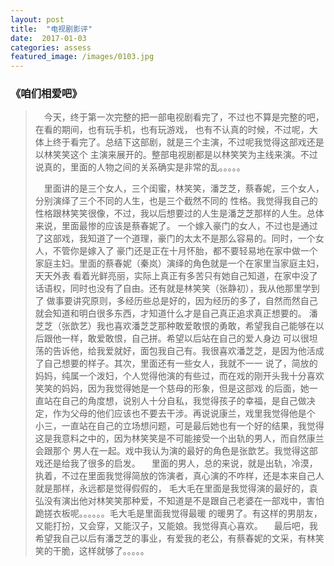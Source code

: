 ```yaml
---
layout: post
title:  "电视剧影评"
date:  2017-01-03
categories: assess
featured_image: /images/0103.jpg
---
```


### 《咱们相爱吧》

>&emsp;今天，终于第一次完整的把一部电视剧看完了，不过也不算是完整的吧，在看的期间，也有玩手机，也有玩游戏，
>也有不认真的时候，不过呢，大体上终于看完了。总结下这部剧，就是三个主演，不过呢我觉得这部戏还是以林笑笑这个
>主演来展开的。整部电视剧都是以林笑笑为主线来演。不过说真的，里面的人物之间的关系确实是非常的乱。。。。。
>
>&emsp;里面讲的是三个女人，三个闺蜜，林笑笑，潘芝芝，蔡春妮，三个女人，分别演绎了三个不同的人生，也是三个截然不同的
>性格。我觉得我自己的性格跟林笑笑很像，不过，我以后想要过的人生是潘芝芝那样的人生。总体来说，里面最惨的应该是蔡春妮了。
>一个嫁入豪门的女人，不过也是通过了这部戏，我知道了一个道理，豪门的太太不是那么容易的。同时，一个女人，不管你是嫁入了
>豪门还是正在十月怀胎，都不要轻易地在家中做一个家庭主妇。里面的蔡春妮（秦岚）演绎的角色就是一个在家里当家庭主妇，天天外表
>看着光鲜亮丽，实际上真正有多苦只有她自己知道，在家中没了话语权，同时也没有了自由。还有就是林笑笑（张静初），我从他那里学到了
>做事要讲究原则，多经历些总是好的，因为经历的多了，自然而然自己就会知道和明白很多东西，才知道什么才是自己真正追求真正想要的。
>潘芝芝（张歆艺）我也喜欢潘芝芝那种敢爱敢恨的勇敢，希望我自己能够在以后跟他一样，敢爱敢恨，自己拼。希望以后站在自己的爱人身边
>可以很坦荡的告诉他，给我爱就好，面包我自己有。我很喜欢潘芝芝，是因为他活成了自己想要的样子。其次，里面还有一些女人，我就不一一
>说了，简放的妈妈，纯属一个泼妇，个人觉得他演的有些过，而在戏的刚开头我十分喜欢笑笑的妈妈，因为我觉得她是一个慈母的形象，但是这部戏
>的后面，她一直站在自己的角度想，说别人十分自私，我觉得孩子的幸福，是自己做决定，作为父母的他们应该也不要去干涉。再说说康兰，戏里我觉得他是个
>小三，一直站在自己的立场想问题，可是最后她也有一个好的结果，我觉得这是我意料之中的，因为林笑笑是不可能接受一个出轨的男人，而自然康兰会跟那个
>男人在一起。戏中我认为演的最好的角色是张歆艺。我觉得这部戏还是给我了很多的启发。
>&emsp;里面的男人，总的来说，就是出轨，冷漠，执着，不过在里面我觉得简放的饰演者，真心演的不咋样，还是本来自己人就是那样，永远都是觉得假假的，
>毛大毛在里面是我觉得演的最好的，袁弘没有演出他对林笑笑那种爱，不知道是不是跟自己老婆在一部戏中，害怕跪搓衣板呢。。。。。。毛大毛是里面我觉得最暖
>的暖男了。有这样的男朋友，又能打扮，又会穿，又能汉子，又能娘。我觉得真心喜欢。
>&emsp;最后吧，我希望我自己以后有潘芝芝的事业，有爱我的老公，有蔡春妮的文采，有林笑笑的干脆，这样就够了。。。。。
>